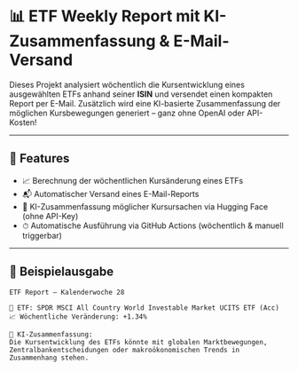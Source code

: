 # 📊 ETF Weekly Report mit KI-Zusammenfassung & E-Mail-Versand

Dieses Projekt analysiert wöchentlich die Kursentwicklung eines ausgewählten ETFs anhand seiner **ISIN** und versendet einen kompakten Report per E-Mail. Zusätzlich wird eine KI-basierte Zusammenfassung der möglichen Kursbewegungen generiert – ganz ohne OpenAI oder API-Kosten!

---

## 🔧 Features

- 📈 Berechnung der wöchentlichen Kursänderung eines ETFs
- 📬 Automatischer Versand eines E-Mail-Reports
- 🧠 KI-Zusammenfassung möglicher Kursursachen via Hugging Face (ohne API-Key)
- ⏱ Automatische Ausführung via GitHub Actions (wöchentlich & manuell triggerbar)

---

## 🔎 Beispielausgabe

```text
ETF Report – Kalenderwoche 28

📌 ETF: SPDR MSCI All Country World Investable Market UCITS ETF (Acc)
📈 Wöchentliche Veränderung: +1.34%

🧠 KI-Zusammenfassung:
Die Kursentwicklung des ETFs könnte mit globalen Marktbewegungen, Zentralbankentscheidungen oder makroökonomischen Trends in Zusammenhang stehen.
